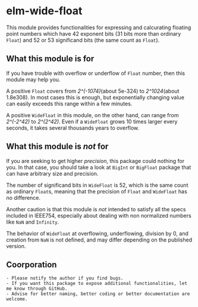 # elm-wide-float

This module provides functionalities for expressing and calcurating floating point numbers which have 42 exponent bits (31 bits more than ordinary `Float`) and 52 or 53 significand bits (the same count as `Float`). 


## What this module is for

If you have trouble with overflow or underflow of `Float` number, then this module may help you.

A positive `Float` covers from _2^(-1074)_(about 5e-324) to _2^1024_(about 1.8e308). In most cases this is enough, but exponentially changing value can easily exceeds this range within a few minutes.

A positive `WideFloat` in this module, on the other hand, can range from _2^(-2^42)_ to _2^(2^42)_. Even if a `WideFloat` grows 10 times larger every seconds, it takes several thousands years to overflow.


## What this module is *not* for

If you are seeking to get higher _precision_, this package could nothing for you. In that case, you should take a look at `BigInt` or `BigFloat` package that can have arbitrary size and precision.

The number of significand bits in `WideFloat` is 52, which is the same count as ordinary `Float`s, meaning that the precision of `Float` and `WideFloat` has no difference.


Another caution is that this module is *not* intended to satisfy all the specs included in IEEE754, especially about dealing with non normalized numbers like `NaN` and `Infinity`.

The behavior of `WideFloat` at overflowing, underflowing, division by 0, and creation from `NaN` is not defined, and may differ depending on the published version.


## Coorporation

	- Please notify the author if you find bugs.
	- If you want this package to expose additional functionalities, let me know through GitHub.
	- Advise for better naming, better coding or better documentation are welcome.

